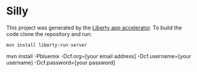 # Silly

This project was generated by the [Liberty app accelerator](http://liberty-starter.wasdev.developer.ibm.com/start/api/). To build the code clone the repository and run:

```
mvn install liberty:run-server
```

mvn install -Pbluemix -Dcf.org=[your email address] -Dcf.username=[your username] -Dcf.password=[your password]
